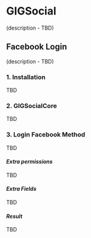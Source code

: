 # GIGSocial
(description - TBD)


## Facebook Login
(description - TBD)

### 1. Installation
TBD

### 2. GIGSocialCore
TBD

### 3. Login Facebook Method
TBD

#### _Extra permissions_
TBD

#### _Extra Fields_
TBD

#### _Result_
TBD

